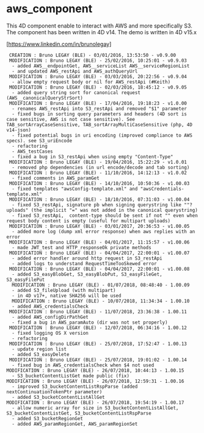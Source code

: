 # aws_component
This 4D component enable to interact with AWS and more specifically S3.
The component has been written in 4D v14.
The demo is written in 4D v15.x

[https://www.linkedin.com/in/brunolegay]


     CREATION : Bruno LEGAY (BLE) - 03/01/2016, 13:53:50 - v0.9.00
     MODIFICATION : Bruno LEGAY (BLE) - 25/02/2016, 10:25:01 - v0.9.03
      - added AWS__endpointGet, AWS__serviceList AWS__serviceRegionList
      - and updated AWS_restApi and AWS_authQueryUrl
     MODIFICATION : Bruno LEGAY (BLE) - 03/03/2016, 20:22:56 - v0.9.04
      - allow empty request body or nil for AWS_restApi (#Keith)
     MODIFICATION : Bruno LEGAY (BLE) - 02/03/2016, 18:45:12 - v0.9.05
      - added query string sort for canonical request (AWS__canonicalQueryStrSort)
     MODIFICATION : Bruno LEGAY (BLE) - 17/04/2016, 19:18:23 - v1.0.00
      - renames AWS_restApi into S3_restApi and removed "$1" parameter
      - fixed bugs in sorting query parameters and headers (4D sort is case sensitive, AWS is not case sensitive). See TAB_sortArrayCaseSensitive, TAB_sortArrayMultiCaseSensitive (php, 4D v14-json)
      - fixed potential bugs in uri encoding (improved compliance to AWS specs). see S3_uriEncode
      - refactoring
      - AWS_testCases
      - fixed a bug in S3_restApi when using empty "Content-Type"
     MODIFICATION : Bruno LEGAY (BLE) - 19/04/2016, 15:22:29 - v1.0.01
      - removed php dependencies (in url encode/decode and tab sorting)
     MODIFICATION : Bruno LEGAY (BLE) - 11/10/2016, 14:12:13 - v1.0.02
      - fixed comments in AWS_paramGet
     MODIFICATION : Bruno LEGAY (BLE) - 14/10/2016, 10:50:36 - v1.00.03
      - fixed templates "awsConfig-template.xml" and "awsCredentials-template.xml"
     MODIFICATION : Bruno LEGAY (BLE) - 18/10/2016, 07:31:03 - v1.00.04
      - fixed S3_restApi, signature pb when signing querystring like ""?uploads" (the implicit "=" was not added in the canonical querystring)
      - fixed S3_restApi,  content-type should be sent if not "" even when request body content is empty (useful for multipart uploads)
     MODIFICATION : Bruno LEGAY (BLE) - 03/01/2017, 20:36:53 - v1.00.05
      - added more log (dump xml error response) when aws replies with an error
     MODIFICATION : Bruno LEGAY (BLE) - 04/01/2017, 11:15:57 - v1.00.06
      - made JWT_test and HTTP_responseOk private methods
     MODIFICATION : Bruno LEGAY (BLE) - 04/04/2017, 22:00:01 - v1.00.07
      - added error handler around http request in S3_restApi
      - added logs to understand RequestTimeTooSkewed error
     MODIFICATION : Bruno LEGAY (BLE) - 04/04/2017, 22:00:01 - v1.00.08
      - added S3_easyBlobGet, S3_easyBlobPut, S3_easyFileGet, S3_easyFilePut
      MODIFICATION : Bruno LEGAY (BLE) - 01/07/2018, 08:48:40 - 1.00.09
      - added S3_fileUpload (with multipart)
      - in 4D v17+, native SHA256 will be used
      MODIFICATION : Bruno LEGAY (BLE) - 10/07/2018, 11:34:34 - 1.00.10
      - added AWS_credentialsCheck
     MODIFICATION : Bruno LEGAY (BLE) - 11/07/2018, 23:36:38 - 1.00.11
      - added AWS_configDirPathGet
      - fixed a bug in AWS_paramAuto (dir was not set properly)
     MODIFICATION : Bruno LEGAY (BLE) - 12/07/2018, 06:34:16 - 1.00.12
      - fixed logging OS X version
      - refactoring
     MODIFICATION : Bruno LEGAY (BLE) - 25/07/2018, 17:52:47 - 1.00.13
      - update region list
      - added S3_easyDelete
     MODIFICATION : Bruno LEGAY (BLE) - 25/07/2018, 19:01:02 - 1.00.14
      - fixed bug in AWS_credentialsCheck when $4 not used
    MODIFICATION : Bruno LEGAY (BLE) - 26/07/2018, 10:44:13 - 1.00.15
      - S3_bucketContentListGet made public (fix)  
    MODIFICATION : Bruno LEGAY (BLE) - 26/07/2018, 12:59:31 - 1.00.16
      - improved S3_bucketContentListRspParse (added nextContinuationTokenPtr parameter)
      - added S3_bucketContentListAllGet
    MODIFICATION : Bruno LEGAY (BLE) - 26/07/2018, 19:54:19 - 1.00.17
      - allow numeric array for size in S3_bucketContentListAllGet, S3_bucketContentListGet, S3_bucketContentListRspParse
      - added S3_bucketRegionGet
      - added AWS_paramRegionGet, AWS_paramRegionSet
